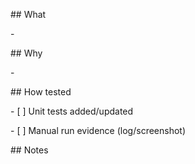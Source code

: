 \## What

\-



\## Why

\-



\## How tested

\- \[ ] Unit tests added/updated

\- \[ ] Manual run evidence (log/screenshot)



\## Notes



